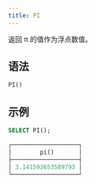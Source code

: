 ```yaml
---
title: PI
---
```


返回 π 的值作为浮点数值。

## 语法

```sql
PI()
```

## 示例

```sql
SELECT PI();

┌───────────────────┐
│        pi()       │
├───────────────────┤
│ 3.141592653589793 │
└───────────────────┘
```